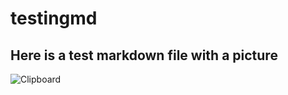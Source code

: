 # testingmd

## Here is a test markdown file with a picture

![Clipboard](/master/picture.png "Clipboard")
